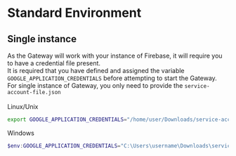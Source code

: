 # Standard Environment
## Single instance
As the Gateway will work with your instance of Firebase, it will require you to have a credential file present.<br>
It is required that you have defined and assigned the variable `GOOGLE_APPLICATION_CREDENTIALS` before attempting to start the Gateway. <br>
For single instance of Gateway, you only need to provide the `service-account-file.json`
<br>
<br>
Linux/Unix
```bash
export GOOGLE_APPLICATION_CREDENTIALS="/home/user/Downloads/service-account-file.json"
```
Windows
```powershell
$env:GOOGLE_APPLICATION_CREDENTIALS="C:\Users\username\Downloads\service-account-file.json"
```